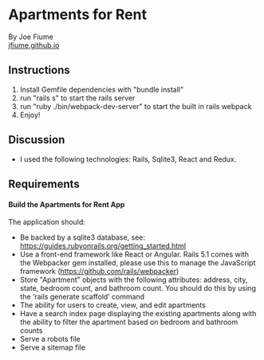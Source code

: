 # Apartments for Rent

By Joe Fiume  
[jfiume.github.io](http://https://github.com/jfiume)

## Instructions

1. Install Gemfile dependencies with "bundle install"
2. run "rails s" to start the rails server
3. run "ruby ./bin/webpack-dev-server" to start the built in rails webpack
4. Enjoy!

## Discussion
* I used the following technologies: Rails, Sqlite3, React and Redux.

## Requirements
#### Build the Apartments for Rent App
The application should:
* Be backed by a sqlite3 database, see: https://guides.rubyonrails.org/getting_started.html
* Use a front-end framework like React or Angular. Rails 5.1 comes with the Webpacker
gem installed, please use this to manage the JavaScript framework
(https://github.com/rails/webpacker)
* Store "Apartment" objects with the following attributes: address, city, state, bedroom
count, and bathroom count. You should do this by using the ‘rails generate scaffold’
command
* The ability for users to create, view, and edit apartments
* Have a search index page displaying the existing apartments along with the ability to
filter the apartment based on bedroom and bathroom counts
* Serve a robots file
* Serve a sitemap file
